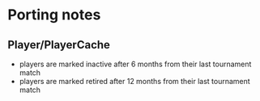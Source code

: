 # Porting notes

## Player/PlayerCache

- players are marked inactive after 6 months from their last tournament match
- players are marked retired after 12 months from their last tournament match
